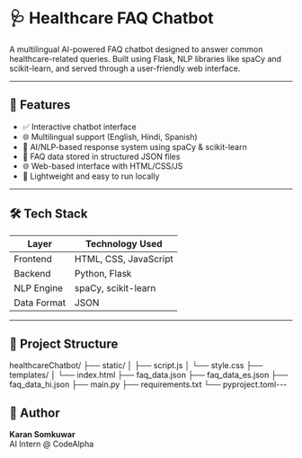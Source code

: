 # 🩺 Healthcare FAQ Chatbot

A multilingual AI-powered FAQ chatbot designed to answer common healthcare-related queries. Built using Flask, NLP libraries like spaCy and scikit-learn, and served through a user-friendly web interface.

---

## 📌 Features

- ✅ Interactive chatbot interface
- 🌐 Multilingual support (English, Hindi, Spanish)
- 🧠 AI/NLP-based response system using spaCy & scikit-learn
- 📁 FAQ data stored in structured JSON files
- 🌐 Web-based interface with HTML/CSS/JS
- 🔄 Lightweight and easy to run locally

---

## 🛠️ Tech Stack

| Layer       | Technology Used           |
|------------|----------------------------|
| Frontend   | HTML, CSS, JavaScript      |
| Backend    | Python, Flask              |
| NLP Engine | spaCy, scikit-learn        |
| Data Format| JSON                       |

---

## 📂 Project Structure

healthcareChatbot/
├── static/
│ ├── script.js
│ └── style.css
├── templates/
│ └── index.html
├── faq_data.json
├── faq_data_es.json
├── faq_data_hi.json
├── main.py
├── requirements.txt
└── pyproject.toml---

## 👤 Author

**Karan Somkuwar**  
AI Intern @ CodeAlpha
